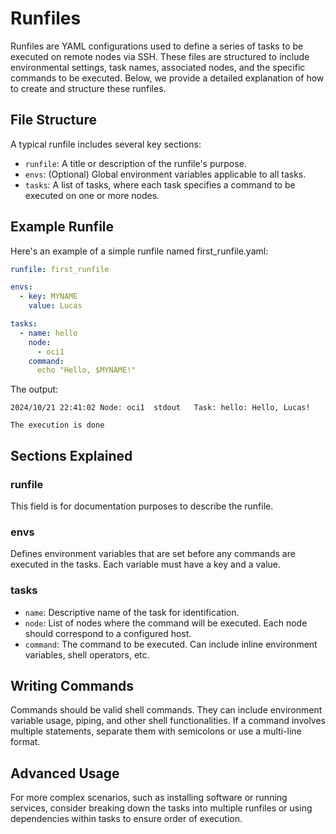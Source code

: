 # Runfiles

Runfiles are YAML configurations used to define a series of tasks to be executed on remote nodes via SSH. These files are structured to include environmental settings, task names, associated nodes, and the specific commands to be executed. Below, we provide a detailed explanation of how to create and structure these runfiles.

## File Structure
A typical runfile includes several key sections:

- `runfile`: A title or description of the runfile's purpose.
- `envs`: (Optional) Global environment variables applicable to all tasks.
- `tasks`: A list of tasks, where each task specifies a command to be executed on one or more nodes.

## Example Runfile

Here's an example of a simple runfile named first_runfile.yaml:

```yaml
runfile: first_runfile

envs:
  - key: MYNAME
    value: Lucas

tasks:
  - name: hello
    node: 
      - oci1
    command: 
      echo "Hello, $MYNAME!"

```

The output:

```plaintext
2024/10/21 22:41:02 Node: oci1	stdout	 Task: hello: Hello, Lucas!

The execution is done
```

## Sections Explained

### runfile

This field is for documentation purposes to describe the runfile.

### envs

Defines environment variables that are set before any commands are executed in the tasks. Each variable must have a key and a value.

### tasks

- `name`: Descriptive name of the task for identification.
- `node`: List of nodes where the command will be executed. Each node should correspond to a configured host.
- `command`: The command to be executed. Can include inline environment variables, shell operators, etc.

## Writing Commands

Commands should be valid shell commands. They can include environment variable usage, piping, and other shell functionalities. If a command involves multiple statements, separate them with semicolons or use a multi-line format.

## Advanced Usage

For more complex scenarios, such as installing software or running services, consider breaking down the tasks into multiple runfiles or using dependencies within tasks to ensure order of execution.



